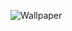 ![Wallpaper](https://user-images.githubusercontent.com/38568147/120246509-d14e4900-c246-11eb-98ce-c0be687f92cf.png)


